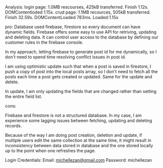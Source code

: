 Analysis:
login page: 1.0MB rescourses, 425kB transferred. Finish 1.12s. DOMContentloded 1.15s.
crud page: 1.1MB recources, 505kB transferred. Finish 32.59s. DOMContentLoaded 783ms. Loaded:1.15s

pro:
Database used firebase, firestore so every document can have dynamic fields. Firebase offers some easy to use API for retriving, updating and deleting data. It can control user access to the database by defining our customer rules in the firebase console.

In my approach, letting firebase to generate post id for me dynamically, so I don't need to spend time resolving conflict issues in post id. 

I am using optimistic update such that when a post is saved in firestore, I push a copy of post into the local posts array, so I don't need to fetch all the posts each time a post gets created or updated. Same for the update and delete. 

In update, I am only updating the fields that are changed rather than setting the entire field list. 

cons:

Firebase and firestore is not a structured database. In my case, I am experience some lagging issues between fetching, updating and deleting records. 

Because of the way I am doing post creation, deletion and update, if multiple users edit the same collection at the same time, it might result in inconsistency between data stored in database and the one stored locally up to the point when one refreshes the page. 



Login Credentials:
Email:
michellezan@gmail.com
Password:
michellezan

